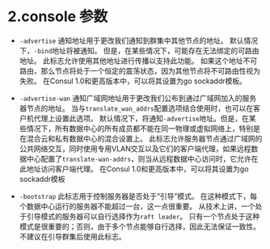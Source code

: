 
# 2.console 参数

* `-advertise` 通知地址用于更改我们通知到群集中其他节点的地址。
默认情况下，`-bind`地址将被通知。
但是，在某些情况下，可能存在无法绑定的可路由地址。
此标志允许使用其他地址进行传播以支持此功能。
如果这个地址不可路由，那么节点将处于一个恒定的震荡状态，因为其他节点将不可路由性视为失败。
在Consul 1.0和更高版本中，可以将其设置为go sockaddr模板。

* `-advertise-wan` 通知广域网地址用于更改我们公布到通过广域网加入的服务器节点的地址。
当与`translate_wan_addrs`配置选项结合使用时，也可以在客户机代理上设置此选项。
默认情况下，将通知`-advertise`地址。但是，在某些情况下，所有数据中心的所有成员都不能在同一物理或虚拟网络上，特别是在混合云和私有数据中心的混合设置上。
此标志允许服务器节点通过广域网的公共网络交互，同时使用专用VLAN交互以及它们的客户端代理，如果远程数据中心配置了`translate-wan-addrs`，则当从远程数据中心访问时，它允许在此地址访问客户端代理。
在Consul 1.0和更高版本中，可以将其设置为go sockaddr模板

* `-bootstrap` 此标志用于控制服务器是否处于“引导”模式。
在这种模式下，每个数据中心运行的服务器不能超过一台，这一点很重要。
从技术上讲，一个处于引导模式的服务器可以自行选择作为`raft leader`。
只有一个节点处于这种模式是很重要的；否则，由于多个节点能够自行选择，因此无法保证一致性。
不建议在引导群集后使用此标志。